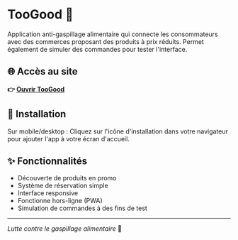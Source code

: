 # TooGood 🥘

Application anti-gaspillage alimentaire qui connecte les consommateurs avec des commerces proposant des produits à prix réduits. Permet également de simuler des commandes pour tester l'interface.

## 🌐 Accès au site

**👉 [Ouvrir TooGood](https://votre-username.github.io/toogood)**

## 📱 Installation

Sur mobile/desktop : Cliquez sur l'icône d'installation dans votre navigateur pour ajouter l'app à votre écran d'accueil.

## ✨ Fonctionnalités

- Découverte de produits en promo
- Système de réservation simple
- Interface responsive
- Fonctionne hors-ligne (PWA)
- Simulation de commandes à des fins de test

---

*Lutte contre le gaspillage alimentaire* 🌱